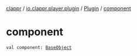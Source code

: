 [clappr](../../index.md) / [io.clappr.player.plugin](../index.md) / [Plugin](index.md) / [component](.)

# component

`val component: `[`BaseObject`](../../io.clappr.player.base/-base-object/index.md)